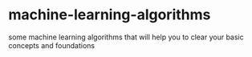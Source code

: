 # machine-learning-algorithms
some machine learning algorithms that will help you to clear your basic concepts and foundations

